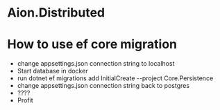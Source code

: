 # Aion.Distributed

# How to use ef core migration

- change appsettings.json connection string to localhost
- Start database in docker
- run dotnet ef migrations add InitialCreate --project Core.Persistence
- change appsettings.json connection string back to postgres
- ????
- Profit